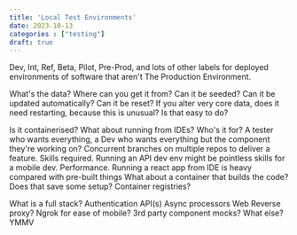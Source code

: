 ```yaml
---
title: 'Local Test Environments'
date: 2023-10-13
categories : ["testing"]
draft: true
---
```


Dev, Int, Ref, Beta, Pilot, Pre-Prod, and lots of other labels for deployed environments of software that aren't The Production Environment.

What's the data?
Where can you get it from?
Can it be seeded?
Can it be updated automatically?
Can it be reset?
If you alter very core data, does it need restarting, because this is unusual? Is that easy to do?

Is it containerised?
What about running from IDEs?
Who's it for? A tester who wants everything, a Dev who wants everything but the component they're working on? Concurrent branches on multiple repos to deliver a feature.
Skills required. Running an API dev env might be pointless skills for a mobile dev.
Performance. Running a react app from IDE is heavy compared with pre-built things
What about a container that builds the code? Does that save some setup?
Container registries?

What is a full stack?
Authentication
API(s)
Async processors
Web
Reverse proxy?
Ngrok for ease of mobile?
3rd party component mocks?
What else? YMMV